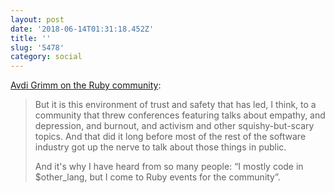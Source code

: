```yaml
---
layout: post
date: '2018-06-14T01:31:18.452Z'
title: ''
slug: '5478'
category: social
---
```

[Avdi Grimm on the Ruby community](https://avdi.codes/rubyconf-2017/):

>But it is this environment of trust and safety that has led, I think, to a community that threw conferences featuring talks about empathy, and depression, and burnout, and activism and other squishy-but-scary topics. And that did it long before most of the rest of the software industry got up the nerve to talk about those things in public.
>
>And it&#39;s why I have heard from so many people: “I mostly code in $other_lang, but I come to Ruby events for the community”.
